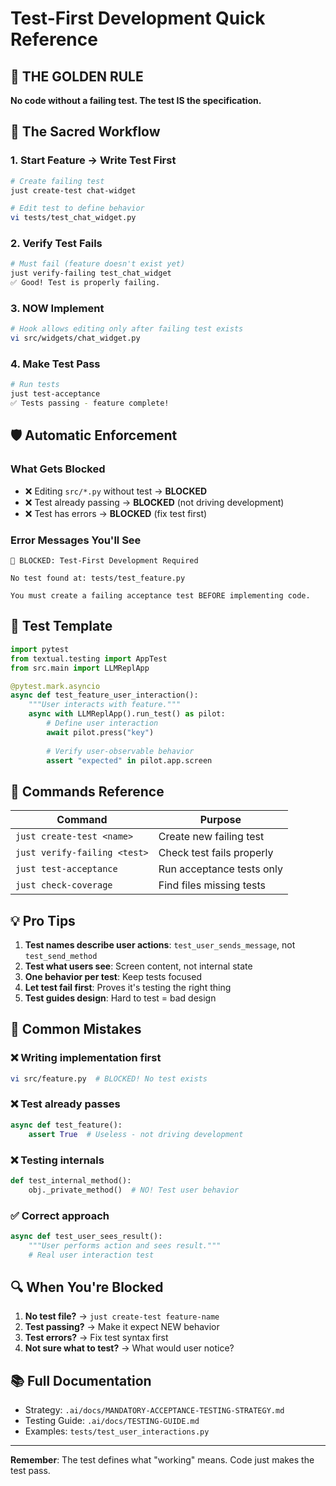 # Test-First Development Quick Reference

## 🚨 THE GOLDEN RULE
**No code without a failing test. The test IS the specification.**

## 🔄 The Sacred Workflow

### 1. Start Feature → Write Test First
```bash
# Create failing test
just create-test chat-widget

# Edit test to define behavior
vi tests/test_chat_widget.py
```

### 2. Verify Test Fails
```bash
# Must fail (feature doesn't exist yet)
just verify-failing test_chat_widget
✅ Good! Test is properly failing.
```

### 3. NOW Implement
```bash
# Hook allows editing only after failing test exists
vi src/widgets/chat_widget.py
```

### 4. Make Test Pass
```bash
# Run tests
just test-acceptance
✅ Tests passing - feature complete!
```

## 🛡️ Automatic Enforcement

### What Gets Blocked
- ❌ Editing `src/*.py` without test → **BLOCKED**
- ❌ Test already passing → **BLOCKED** (not driving development)
- ❌ Test has errors → **BLOCKED** (fix test first)

### Error Messages You'll See
```
🚫 BLOCKED: Test-First Development Required

No test found at: tests/test_feature.py

You must create a failing acceptance test BEFORE implementing code.
```

## 📝 Test Template

```python
import pytest
from textual.testing import AppTest
from src.main import LLMReplApp

@pytest.mark.asyncio
async def test_feature_user_interaction():
    """User interacts with feature."""
    async with LLMReplApp().run_test() as pilot:
        # Define user interaction
        await pilot.press("key")
        
        # Verify user-observable behavior
        assert "expected" in pilot.app.screen
```

## 🎯 Commands Reference

| Command | Purpose |
|---------|---------|
| `just create-test <name>` | Create new failing test |
| `just verify-failing <test>` | Check test fails properly |
| `just test-acceptance` | Run acceptance tests only |
| `just check-coverage` | Find files missing tests |

## 💡 Pro Tips

1. **Test names describe user actions**: `test_user_sends_message`, not `test_send_method`
2. **Test what users see**: Screen content, not internal state
3. **One behavior per test**: Keep tests focused
4. **Let test fail first**: Proves it's testing the right thing
5. **Test guides design**: Hard to test = bad design

## 🚫 Common Mistakes

### ❌ Writing implementation first
```bash
vi src/feature.py  # BLOCKED! No test exists
```

### ❌ Test already passes
```python
async def test_feature():
    assert True  # Useless - not driving development
```

### ❌ Testing internals
```python
def test_internal_method():
    obj._private_method()  # NO! Test user behavior
```

### ✅ Correct approach
```python
async def test_user_sees_result():
    """User performs action and sees result."""
    # Real user interaction test
```

## 🔍 When You're Blocked

1. **No test file?** → `just create-test feature-name`
2. **Test passing?** → Make it expect NEW behavior
3. **Test errors?** → Fix test syntax first
4. **Not sure what to test?** → What would user notice?

## 📚 Full Documentation

- Strategy: `.ai/docs/MANDATORY-ACCEPTANCE-TESTING-STRATEGY.md`
- Testing Guide: `.ai/docs/TESTING-GUIDE.md`
- Examples: `tests/test_user_interactions.py`

---

**Remember**: The test defines what "working" means. Code just makes the test pass.